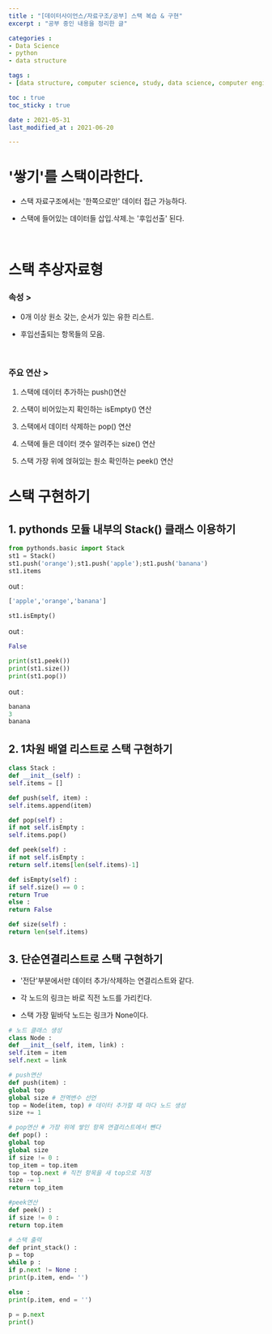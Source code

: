 ```yaml
---
title : "[데이터사이언스/자료구조/공부] 스택 복습 & 구현"
excerpt : "공부 중인 내용을 정리한 글"

categories : 
- Data Science 
- python
- data structure

tags : 
- [data structure, computer science, study, data science, computer engineering]

toc : true 
toc_sticky : true 

date : 2021-05-31
last_modified_at : 2021-06-20

---
```

# '쌓기'를 스택이라한다. 

- 스택 자료구조에서는 '한쪽으로만' 데이터 접근 가능하다. 

- 스택에 들어있는 데이터들 삽입.삭제.는 '후입선출' 된다. 

​

# 스택 추상자료형 

### 속성 >

- 0개 이상 원소 갖는, 순서가 있는 유한 리스트. 

- 후입선출되는 항목들의 모음. 

​

### 주요 연산 > 

1. 스택에 데이터 추가하는 push()연산

2. 스택이 비어있는지 확인하는 isEmpty() 연산

3. 스택에서 데이터 삭제하는 pop() 연산

4. 스택에 들은 데이터 갯수 알려주는 size() 연산

5. 스택 가장 위에 얹혀있는 원소 확인하는 peek() 연산

# 스택 구현하기 

## 1. pythonds 모듈 내부의 Stack() 클래스 이용하기 

```python
from pythonds.basic import Stack
st1 = Stack() 
st1.push('orange');st1.push('apple');st1.push('banana')
st1.items

```
out : 
```python
['apple','orange','banana']
```


```python
st1.isEmpty()
```
out : 
```python
False
```
```python
print(st1.peek())
print(st1.size())
print(st1.pop())
```
out : 
```python
banana
3
banana
```

## 2. 1차원 배열 리스트로 스택 구현하기 
```python
class Stack : 
def __init__(self) : 
self.items = []

def push(self, item) : 
self.items.append(item)

def pop(self) : 
if not self.isEmpty :
self.items.pop()

def peek(self) : 
if not self.isEmpty : 
return self.items[len(self.items)-1]

def isEmpty(self) : 
if self.size() == 0 : 
return True
else : 
return False

def size(self) : 
return len(self.items)
```

## 3. 단순연결리스트로 스택 구현하기 

- '전단'부분에서만 데이터 추가/삭제하는 연결리스트와 같다. 

- 각 노드의 링크는 바로 직전 노드를 가리킨다.

- 스택 가장 밑바닥 노드는 링크가 None이다.

```python
# 노드 클래스 생성
class Node : 
def __init__(self, item, link) : 
self.item = item
self.next = link 

# push연산
def push(item) : 
global top
global size # 전역변수 선언 
top = Node(item, top) # 데이터 추가할 때 마다 노드 생성
size += 1

# pop연산 # 가장 위에 쌓인 항목 연결리스트에서 뺀다
def pop() : 
global top
global size
if size != 0 : 
top_item = top.item
top = top.next # 직전 항목을 새 top으로 지정
size -= 1
return top_item

#peek연산 
def peek() : 
if size != 0 : 
return top.item

# 스택 출력
def print_stack() : 
p = top
while p : 
if p.next != None :
print(p.item, end= '')

else : 
print(p.item, end = '')

p = p.next
print()

```

